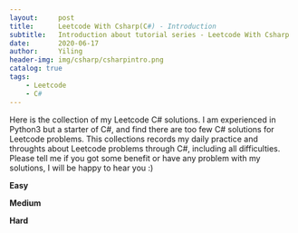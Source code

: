 ```yaml
---
layout:     post
title:      Leetcode With Csharp(C#) - Introduction
subtitle:   Introduction about tutorial series - Leetcode With Csharp
date:       2020-06-17
author:     Yiling
header-img: img/csharp/csharpintro.png
catalog: true
tags:
    - Leetcode
    - C#
---
```


Here is the collection of my Leetcode C# solutions.
I am experienced in Python3 but a starter of C#, and find there are too few C# solutions for Leetcode problems.
This collections records my daily practice and throughts about Leetcode problems through C#, including all difficulties. Please tell me if you got some benefit or have any problem with my solutions, I will be happy to hear you :)

**Easy**

**Medium**

**Hard**
